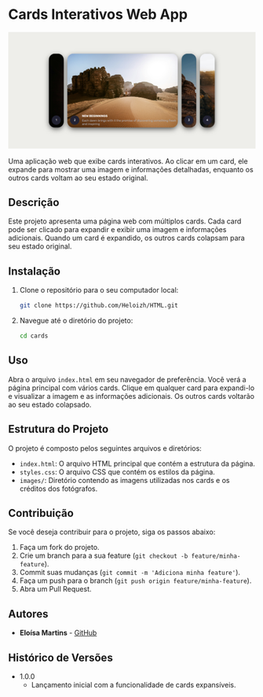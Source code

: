 # Cards Interativos Web App

![images](./projeto/cards_page.png)

Uma aplicação web que exibe cards interativos. Ao clicar em um card, ele expande para mostrar uma imagem e informações detalhadas, enquanto os outros cards voltam ao seu estado original.

## Descrição

Este projeto apresenta uma página web com múltiplos cards. Cada card pode ser clicado para expandir e exibir uma imagem e informações adicionais. Quando um card é expandido, os outros cards colapsam para seu estado original.

## Instalação

1. Clone o repositório para o seu computador local:
    ```sh
    git clone https://github.com/Heloizh/HTML.git
    ```

2. Navegue até o diretório do projeto:
    ```sh
    cd cards
    ```

## Uso

Abra o arquivo `index.html` em seu navegador de preferência. Você verá a página principal com vários cards. Clique em qualquer card para expandi-lo e visualizar a imagem e as informações adicionais. Os outros cards voltarão ao seu estado colapsado.

## Estrutura do Projeto

O projeto é composto pelos seguintes arquivos e diretórios:

- `index.html`: O arquivo HTML principal que contém a estrutura da página.
- `styles.css`: O arquivo CSS que contém os estilos da página.
- `images/`: Diretório contendo as imagens utilizadas nos cards e os créditos dos fotógrafos.

## Contribuição

Se você deseja contribuir para o projeto, siga os passos abaixo:

1. Faça um fork do projeto.
2. Crie um branch para a sua feature (`git checkout -b feature/minha-feature`).
3. Commit suas mudanças (`git commit -m 'Adiciona minha feature'`).
4. Faça um push para o branch (`git push origin feature/minha-feature`).
5. Abra um Pull Request.


## Autores

* **Eloísa Martins** - [GitHub](https://github.com/Heloizh)

## Histórico de Versões

* 1.0.0
    * Lançamento inicial com a funcionalidade de cards expansíveis.

